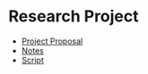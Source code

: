 # Research Project

- [Project Proposal](project-proposal.md)
- [Notes](notes.md)
- [Script](script.md)

